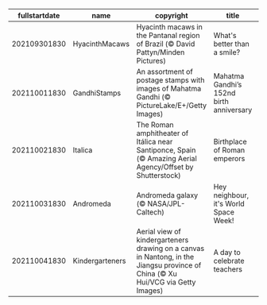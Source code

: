 |fullstartdate|name|copyright|title|image|
|--|--|--|--|--|
202109301830|HyacinthMacaws|Hyacinth macaws in the Pantanal region of Brazil (© David Pattyn/Minden Pictures)|What's better than a smile?|![](/en-IN/2021/10/202109301830HyacinthMacaws.jpg)|
202110011830|GandhiStamps|An assortment of postage stamps with images of Mahatma Gandhi (© PictureLake/E+/Getty Images)|Mahatma Gandhi’s 152nd birth anniversary|![](/en-IN/2021/10/202110011830GandhiStamps.jpg)|
202110021830|Italica|The Roman amphitheater of Itálica near Santiponce, Spain (© Amazing Aerial Agency/Offset by Shutterstock)|Birthplace of Roman emperors|![](/en-IN/2021/10/202110021830Italica.jpg)|
202110031830|Andromeda|Andromeda galaxy (© NASA/JPL-Caltech)|Hey neighbour, it's World Space Week!|![](/en-IN/2021/10/202110031830Andromeda.jpg)|
202110041830|Kindergarteners|Aerial view of kindergarteners drawing on a canvas in Nantong, in the Jiangsu province of China (© Xu Hui/VCG via Getty Images)|A day to celebrate teachers|![](/en-IN/2021/10/202110041830Kindergarteners.jpg)|
